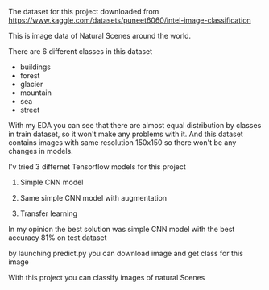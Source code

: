 The dataset for this project downloaded from  https://www.kaggle.com/datasets/puneet6060/intel-image-classification

This is image data of Natural Scenes around the world.

There are 6 different classes in this dataset

- buildings
- forest
- glacier
- mountain
- sea
- street

With my EDA you can see that there are almost equal distribution by classes in train dataset, so it won't make any problems with it. And this dataset contains images with same resolution 150x150 so there won't be any changes in models.

I'v tried 3 differnet Tensorflow models for this project

1. Simple CNN model 

2. Same simple CNN model with augmentation

3. Transfer learning

In my opinion the best solution was simple CNN model with the best accuracy 81% on test dataset

by launching predict.py you can download image and get class for this image

With this project you can classify images of natural Scenes 
